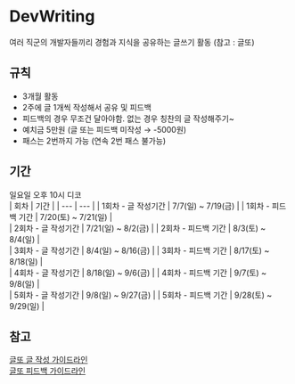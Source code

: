 # DevWriting
여러 직군의 개발자들끼리 경험과 지식을 공유하는 글쓰기 활동 (참고 : 글또)

## 규칙
- 3개월 활동
- 2주에 글 1개씩 작성해서 공유 및 피드백
- 피드백의 경우 무조건 달아야함. 없는 경우 칭찬의 글 작성해주기~
- 예치금 5만원 (글 또는 피드백 미작성 → -5000원)
- 패스는 2번까지 가능 (연속 2번 패스 불가능)

## 기간
일요일 오후 10시 디코   
| 회차 | 기간 |
| --- | --- |
| 1회차 - 글 작성기간 | 7/7(일) ~ 7/19(금) |
| 1회차 - 피드백 기간  | 7/20(토) ~ 7/21(일) |  
| 2회차 - 글 작성기간 | 7/21(일) ~ 8/2(금) |
| 2회차 - 피드백 기간  | 8/3(토) ~ 8/4(일) |  
| 3회차 - 글 작성기간 | 8/4(일) ~ 8/16(금) |
| 3회차 - 피드백 기간  | 8/17(토) ~ 8/18(일) |  
| 4회차 - 글 작성기간 | 8/18(일) ~ 9/6(금) |
| 4회차 - 피드백 기간  | 9/7(토) ~ 9/8(일) |  
| 5회차 - 글 작성기간 | 9/8(일) ~ 9/27(금) |
| 5회차 - 피드백 기간  | 9/28(토) ~ 9/29(일) |  

## 참고
[글또 글 작성 가이드라인](https://www.notion.so/18c198420dc64379b9aca29fdfa135dc?pvs=21)   
[글또 피드백 가이드라인](https://www.notion.so/91957d850f9a4117a0fd3bbec84b59bc?pvs=21)
